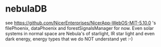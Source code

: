 # nebulaDB

see https://github.com/NicerEnterprises/NicerApp-WebOS-MIT-5.10.0 's filePhoenix, dataPhoenix and forestSignalsManager for now.
Even solar systems in normal space are Nebula's of starlight, IR star light and even dark energy, energy types that we do NOT understand yet :-)
